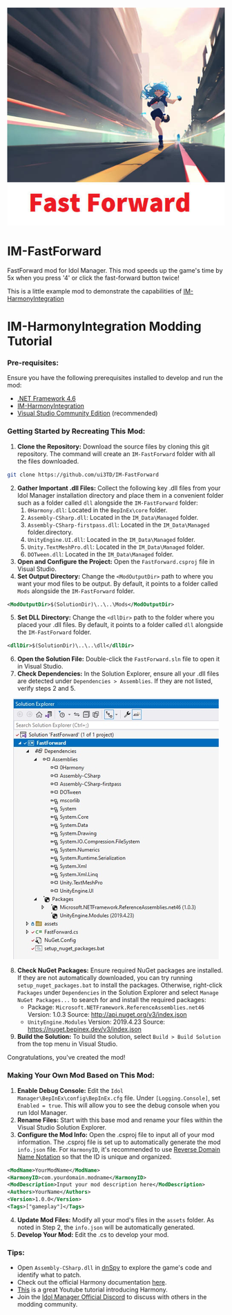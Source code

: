 <p align="center">
  <img src="readme assets/header.jpg?raw=true" />
</p>

# IM-FastForward
FastForward mod for Idol Manager. This mod speeds up the game's time by 5x when you press '4' or click the fast-forward button twice!

This is a little example mod to demonstrate the capabilities of [IM-HarmonyIntegration](https://github.com/ui3TD/IM-HarmonyIntegration)

# IM-HarmonyIntegration Modding Tutorial

### Pre-requisites: 
Ensure you have the following prerequisites installed to develop and run the mod:
- [.NET Framework 4.6](https://dotnet.microsoft.com/en-us/download/dotnet-framework/net46)
- [IM-HarmonyIntegration](https://github.com/ui3TD/IM-HarmonyIntegration)
- [Visual Studio Community Edition](https://visualstudio.microsoft.com/vs/community/) (recommended)

### Getting Started by Recreating This Mod:

1. **Clone the Repository:**
Download the source files by cloning this git repository. The command will create an `IM-FastForward` folder with all the files downloaded.
```bash
git clone https://github.com/ui3TD/IM-FastForward
```
2. **Gather Important .dll Files:**
Collect the following key .dll files from your Idol Manager installation directory and place them in a convenient folder such as a folder called `dll` alongside the `IM-FastForward` folder:
	1. `0Harmony.dll`: Located in the `BepInEx\core` folder.
	2. `Assembly-CSharp.dll`: Located in the `IM_Data\Managed` folder.
	3. `Assembly-CSharp-firstpass.dll`: Located in the `IM_Data\Managed` folder.directory.
	4. `UnityEngine.UI.dll`: Located in the `IM_Data\Managed` folder.
	5. `Unity.TextMeshPro.dll`: Located in the `IM_Data\Managed` folder.
	6. `DOTween.dll`: Located in the `IM_Data\Managed` folder.
3. **Open and Configure the Project:**
Open the `FastForward.csproj` file in Visual Studio.
4. **Set Output Directory:**
Change the `<ModOutputDir>` path to where you want your mod files to be output. By default, it points to a folder called `Mods` alongside the `IM-FastForward` folder.
```xml
<ModOutputDir>$(SolutionDir)\..\..\Mods</ModOutputDir>
```
5. **Set DLL Directory:**
Change the `<dllDir>` path to the folder where you placed your .dll files. By default, it points to a folder called `dll` alongside the `IM-FastForward` folder.
```xml
<dllDir>$(SolutionDir)\..\..\dll</dllDir>
```
6. **Open the Solution File:**
Double-click the `FastForward.sln` file to open it in Visual Studio.
7. **Check Dependencies:**
In the Solution Explorer, ensure all your .dll files are detected under `Dependencies > Assemblies`. If they are not listed, verify steps 2 and 5.
<p align="center">
  <img src="readme%20assets/solution_explorer.jpg?raw=true" />
</p>

8. **Check NuGet Packages:**
 Ensure required NuGet packages are installed. If they are not automatically downloaded, you can try running `setup_nuget_packages.bat` to install the packages. Otherwise, right-click `Packages` under `Dependencies` in the Solution Explorer and select `Manage NuGet Packages...` to search for and install the required packages:
    -   Package: `Microsoft.NETFramework.ReferenceAssemblies.net46`
    Version: 1.0.3
    Source: http://api.nuget.org/v3/index.json
    -   `UnityEngine.Modules`
    Version: 2019.4.23
    Source: https://nuget.bepinex.dev/v3/index.json
9. **Build the Solution:**
To build the solution, select `Build > Build Solution` from the top menu in Visual Studio.

Congratulations, you've created the mod!

### Making Your Own Mod Based on This Mod:
1. **Enable Debug Console:** 
Edit the `Idol Manager\BepInEx\config\BepInEx.cfg` file. Under `[Logging.Console]`, set `Enabled = true`. This will allow you to see the debug console when you run Idol Manager.
2. **Rename Files:**
Start with this base mod and rename your files within the Visual Studio Solution Explorer.
3. **Configure the Mod Info:**
Open the .csproj file to input all of your mod information. The .csproj file is set up to automatically generate the mod `info.json` file. For `HarmonyID`, it's recommended to use [Reverse Domain Name Notation](https://en.wikipedia.org/wiki/Reverse_domain_name_notation) so that the ID is unique and organized.
```xml
<ModName>YourModName</ModName>
<HarmonyID>com.yourdomain.modname</HarmonyID>
<ModDescription>Input your mod description here</ModDescription>
<Authors>YourName</Authors>
<Version>1.0.0</Version>
<Tags>["gameplay"]</Tags>
```
4. **Update Mod Files:**
Modify all your mod's files in the `assets` folder. As noted in Step 2, the `info.json` will be automatically generated.
5. **Develop Your Mod:**
Edit the .cs to develop your mod.

### Tips:
- Open `Assembly-CSharp.dll` in [dnSpy](https://github.com/dnSpy/dnSpy/releases/tag/v6.1.8) to explore the game's code and identify what to patch.
- Check out the official Harmony documentation [here](https://harmony.pardeike.net/articles/intro.html).
- [This](https://www.youtube.com/watch?v=WmuOjlhulyo) is a great Youtube tutorial introducing Harmony.
- Join the [Idol Manager Official Discord](https://discord.com/invite/83ywHbP) to discuss with others in the modding community.
